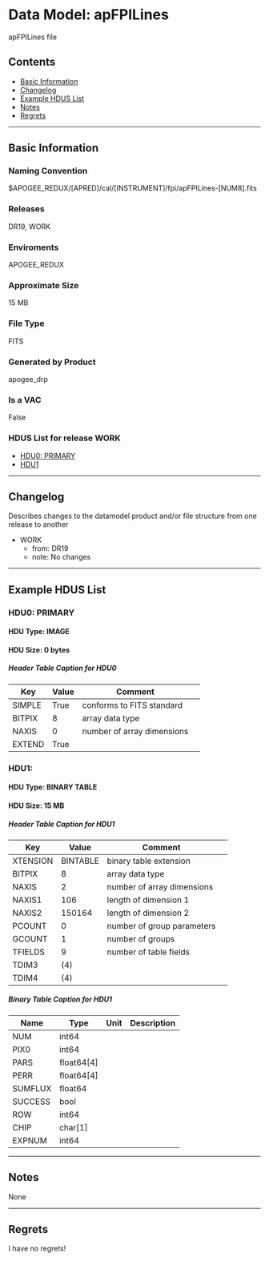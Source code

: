 # Data Model: apFPILines


apFPILines file


## Contents
- [Basic Information](#basic-information)
- [Changelog](#changelog)
- [Example HDUS List](#example-hdus-list)
- [Notes](#notes)
- [Regrets](#regrets)
---

## Basic Information


### Naming Convention
$APOGEE_REDUX/[APRED]/cal/[INSTRUMENT]/fpi/apFPILines-[NUM8].fits

### Releases
DR19, WORK

### Enviroments
APOGEE_REDUX

### Approximate Size
15 MB

### File Type
FITS

### Generated by Product
apogee_drp

### Is a VAC
False

### HDUS List for release WORK
  - [HDU0: PRIMARY](#hdu0-primary)
  - [HDU1](#hdu1)

---

## Changelog
Describes changes to the datamodel product and/or file structure from one release to another
 - WORK
   - from: DR19
   - note: No changes

---
## Example HDUS List

### HDU0: PRIMARY


#### HDU Type: IMAGE
#### HDU Size:  0 bytes

##### Header Table Caption for HDU0
Key | Value | Comment | |
| --- | --- | --- | --- |
| SIMPLE | True | conforms to FITS standard |
| BITPIX | 8 | array data type |
| NAXIS | 0 | number of array dimensions |
| EXTEND | True |  |



### HDU1: 


#### HDU Type: BINARY TABLE
#### HDU Size:  15 MB

##### Header Table Caption for HDU1
Key | Value | Comment | |
| --- | --- | --- | --- |
| XTENSION | BINTABLE | binary table extension |
| BITPIX | 8 | array data type |
| NAXIS | 2 | number of array dimensions |
| NAXIS1 | 106 | length of dimension 1 |
| NAXIS2 | 150164 | length of dimension 2 |
| PCOUNT | 0 | number of group parameters |
| GCOUNT | 1 | number of groups |
| TFIELDS | 9 | number of table fields |
| TDIM3 | (4) |  |
| TDIM4 | (4) |  |

##### Binary Table Caption for HDU1
Name | Type | Unit | Description |
| --- | --- | --- | --- |
 | NUM | int64 |  |  |
 | PIX0 | int64 |  |  |
 | PARS | float64[4] |  |  |
 | PERR | float64[4] |  |  |
 | SUMFLUX | float64 |  |  |
 | SUCCESS | bool |  |  |
 | ROW | int64 |  |  |
 | CHIP | char[1] |  |  |
 | EXPNUM | int64 |  |  |



---
## Notes
None

---
## Regrets
I have no regrets!